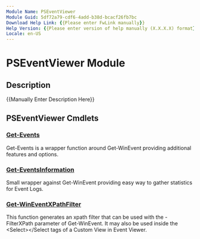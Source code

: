 ```yaml
---
Module Name: PSEventViewer
Module Guid: 5df72a79-cdf6-4add-b38d-bcacf26fb7bc
Download Help Link: {{Please enter FwLink manually}}
Help Version: {{Please enter version of help manually (X.X.X.X) format}}
Locale: en-US
---
```


# PSEventViewer Module
## Description
{{Manually Enter Description Here}}

## PSEventViewer Cmdlets
### [Get-Events](Get-Events.md)
Get-Events is a wrapper function around Get-WinEvent providing additional features and options.

### [Get-EventsInformation](Get-EventsInformation.md)
Small wrapper against Get-WinEvent providing easy way to gather statistics for Event Logs.

### [Get-WinEventXPathFilter](Get-WinEventXPathFilter.md)
This function generates an xpath filter that can be used with the -FilterXPath
parameter of Get-WinEvent. 
It may also be used inside the \<Select\>\</Select tags
of a Custom View in Event Viewer.

